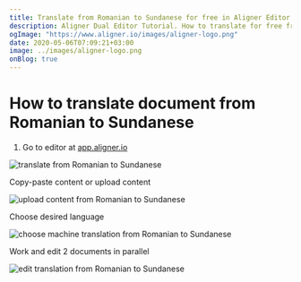 ```yaml
---
title: Translate from Romanian to Sundanese for free in Aligner Editor
description: Aligner Dual Editor Tutorial. How to translate for free from Romanian to Sundanese. Aligner is multilingual document management platform. 
ogImage: "https://www.aligner.io/images/aligner-logo.png"
date: 2020-05-06T07:09:21+03:00
image: ../images/aligner-logo.png
onBlog: true
---
```


# How to translate document from Romanian to Sundanese

1. Go to editor at [app.aligner.io](https://app.aligner.io "Aligner App web page")

![translate from Romanian to Sundanese](../aligner-blank-editor.png "translate from Romanian to Sundanese")

Copy-paste content or upload content

![upload content from Romanian to Sundanese](../aligner-uploaded-document.png "upload content from Romanian to Sundanese")

Choose desired language

![choose machine translation from Romanian to Sundanese](../aligner-language-dropdown.png "choose machine translation from Romanian to Sundanese")

Work and edit 2 documents in parallel

![edit translation from Romanian to Sundanese](../aligner-double-sitded-editor.png "edit translation from Romanian to Sundanese")

